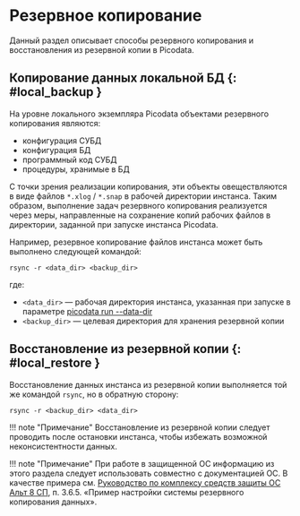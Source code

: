 # Резервное копирование

Данный раздел описывает способы резервного копирования и восстановления
из резервной копии в Picodata.


## Копирование данных локальной БД  {: #local_backup }

На уровне локального экземпляра Picodata объектами резервного копирования
являются:

- конфигурация СУБД
- конфигурация БД
- программный код СУБД
- процедуры, хранимые в БД <!-- TODO link sql routines doc -->

С точки зрения реализации копирования, эти объекты овеществляются в виде
файлов `*.xlog` / `*.snap` в рабочей директории инстанса. Таким образом,
выполнение задач резервного копирования реализуется через меры,
направленные на сохранение копий рабочих файлов в директории, заданной
при запуске инстанса Picodata.

Например, резервное копирование файлов инстанса может быть выполнено
следующей командой:

```shell
rsync -r <data_dir> <backup_dir>
```

где:

- `<data_dir>` — рабочая директория инстанса, указанная при запуске в
  параметре [picodata run --data-dir]
- `<backup_dir>` — целевая директория для хранения резервной копии

[picodata run --data-dir]: ../reference/cli.md#run_data_dir

## Восстановление из резервной копии  {: #local_restore }

Восстановление данных инстанса из резервной копии выполняется той же
командой `rsync`, но в обратную сторону:

```shell
rsync -r <backup_dir> <data_dir>
```

!!! note "Примечание"
    Восстановление из резервной копии следует проводить
    после остановки инстанса, чтобы избежать возможной
    неконсистентности данных.

!!! note "Примечание"
    При работе в защищенной ОС информацию из этого
    раздела следует использовать совместно с документацией ОС. В качестве
    примера см. [Руководство по комплексу средств защиты ОС Альт 8
    СП](https://www.basealt.ru/fileadmin/user_upload/manual/lknv.11100-01-99-03-rukovodstvo-po-ksz.pdf),
    п. 3.6.5. «Пример настройки системы резервного копирования данных».

